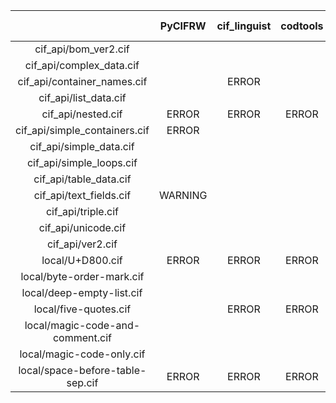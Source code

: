 |  | PyCIFRW | cif_linguist | codtools | codtools-fix | PyCIFRW | cif_linguist | codtools | codtools-fix |
| :-----: | :-----: | :-----: | :-----: | :-----: | :-----: | :-----: | :-----: | :-----: |
cif_api/bom_ver2.cif |  |  |  |  |  |  |  | 
cif_api/complex_data.cif |  |  |  |  |  |  |  | 
cif_api/container_names.cif |  | ERROR |  |  |  | ERROR |  | 
cif_api/list_data.cif |  |  |  |  |  |  |  | 
cif_api/nested.cif | ERROR | ERROR | ERROR | ERROR | ERROR | ERROR | ERROR | ERROR
cif_api/simple_containers.cif | ERROR |  |  |  | ERROR |  |  | 
cif_api/simple_data.cif |  |  |  |  |  |  |  | 
cif_api/simple_loops.cif |  |  |  |  |  |  |  | 
cif_api/table_data.cif |  |  |  |  |  |  |  | 
cif_api/text_fields.cif | WARNING |  |  |  | WARNING |  |  | 
cif_api/triple.cif |  |  |  |  |  |  |  | 
cif_api/unicode.cif |  |  |  |  |  |  |  | 
cif_api/ver2.cif |  |  |  |  |  |  |  | 
local/U+D800.cif | ERROR | ERROR | ERROR | ERROR
local/byte-order-mark.cif |  |  |  | 
local/deep-empty-list.cif |  |  |  | 
local/five-quotes.cif |  | ERROR | ERROR | WARNING
local/magic-code-and-comment.cif |  |  |  | 
local/magic-code-only.cif |  |  |  | 
local/space-before-table-sep.cif | ERROR | ERROR | ERROR | ERROR
